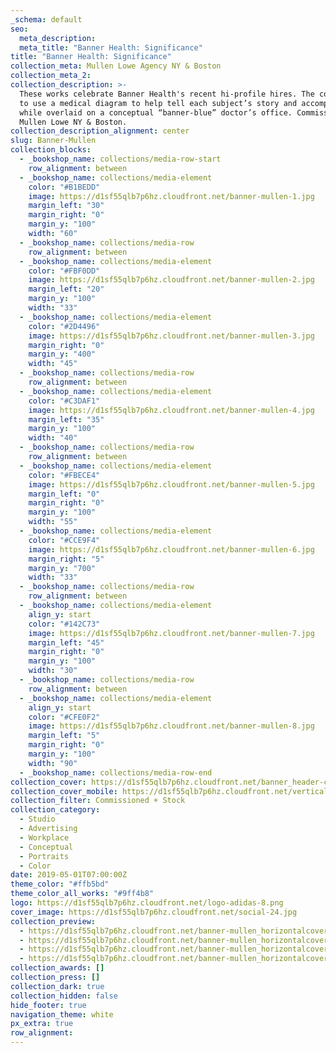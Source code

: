 ```yaml
---
_schema: default
seo:
  meta_description:
  meta_title: "Banner Health: Significance"
title: "Banner Health: Significance"
collection_meta: Mullen Lowe Agency NY & Boston
collection_meta_2:
collection_description: >-
  These works celebrate Banner Health's recent hi-profile hires. The concept was
  to use a medical diagram to help tell each subject’s story and accomplishments
  while overlaid on a conceptual “banner-blue” doctor’s office. Commissioned by
  Mullen Lowe NY & Boston.
collection_description_alignment: center
slug: Banner-Mullen
collection_blocks:
  - _bookshop_name: collections/media-row-start
    row_alignment: between
  - _bookshop_name: collections/media-element
    color: "#B1BEDD"
    image: https://d1sf55qlb7p6hz.cloudfront.net/banner-mullen-1.jpg
    margin_left: "30"
    margin_right: "0"
    margin_y: "100"
    width: "60"
  - _bookshop_name: collections/media-row
    row_alignment: between
  - _bookshop_name: collections/media-element
    color: "#FBF0DD"
    image: https://d1sf55qlb7p6hz.cloudfront.net/banner-mullen-2.jpg
    margin_left: "20"
    margin_y: "100"
    width: "33"
  - _bookshop_name: collections/media-element
    color: "#2D4496"
    image: https://d1sf55qlb7p6hz.cloudfront.net/banner-mullen-3.jpg
    margin_right: "0"
    margin_y: "400"
    width: "45"
  - _bookshop_name: collections/media-row
    row_alignment: between
  - _bookshop_name: collections/media-element
    color: "#C3DAF1"
    image: https://d1sf55qlb7p6hz.cloudfront.net/banner-mullen-4.jpg
    margin_left: "35"
    margin_y: "100"
    width: "40"
  - _bookshop_name: collections/media-row
    row_alignment: between
  - _bookshop_name: collections/media-element
    color: "#FBECE4"
    image: https://d1sf55qlb7p6hz.cloudfront.net/banner-mullen-5.jpg
    margin_left: "0"
    margin_right: "0"
    margin_y: "100"
    width: "55"
  - _bookshop_name: collections/media-element
    color: "#CCE9F4"
    image: https://d1sf55qlb7p6hz.cloudfront.net/banner-mullen-6.jpg
    margin_right: "5"
    margin_y: "700"
    width: "33"
  - _bookshop_name: collections/media-row
    row_alignment: between
  - _bookshop_name: collections/media-element
    align_y: start
    color: "#142C73"
    image: https://d1sf55qlb7p6hz.cloudfront.net/banner-mullen-7.jpg
    margin_left: "45"
    margin_right: "0"
    margin_y: "100"
    width: "30"
  - _bookshop_name: collections/media-row
    row_alignment: between
  - _bookshop_name: collections/media-element
    align_y: start
    color: "#CFE0F2"
    image: https://d1sf55qlb7p6hz.cloudfront.net/banner-mullen-8.jpg
    margin_left: "5"
    margin_right: "0"
    margin_y: "100"
    width: "90"
  - _bookshop_name: collections/media-row-end
collection_cover: https://d1sf55qlb7p6hz.cloudfront.net/banner_header-cover-1.jpg
collection_cover_mobile: https://d1sf55qlb7p6hz.cloudfront.net/verticalcovers-48.jpg
collection_filter: Commissioned + Stock
collection_category:
  - Studio
  - Advertising
  - Workplace
  - Conceptual
  - Portraits
  - Color
date: 2019-05-01T07:00:00Z
theme_color: "#ffb5bd"
theme_color_all_works: "#9ff4b8"
logo: https://d1sf55qlb7p6hz.cloudfront.net/logo-adidas-8.png
cover_image: https://d1sf55qlb7p6hz.cloudfront.net/social-24.jpg
collection_preview:
  - https://d1sf55qlb7p6hz.cloudfront.net/banner-mullen_horizontalcover-1.jpg
  - https://d1sf55qlb7p6hz.cloudfront.net/banner-mullen_horizontalcover-2.jpg
  - https://d1sf55qlb7p6hz.cloudfront.net/banner-mullen_horizontalcover-3.jpg
  - https://d1sf55qlb7p6hz.cloudfront.net/banner-mullen_horizontalcover-4.jpg
collection_awards: []
collection_press: []
collection_dark: true
collection_hidden: false
hide_footer: true
navigation_theme: white
px_extra: true
row_alignment:
---
```

